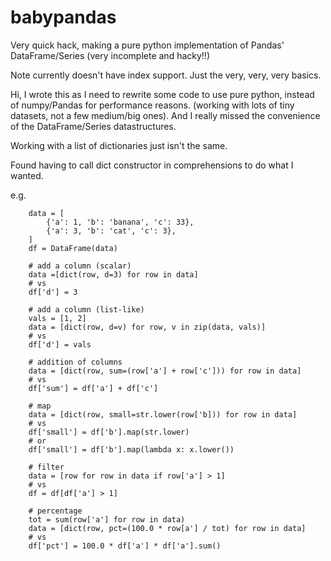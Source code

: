 babypandas
==========

Very quick hack, making a pure python implementation of Pandas'
DataFrame/Series (very incomplete and hacky!!)

Note currently doesn't have index support. Just the very, very, very basics.

Hi, I wrote this as I need to rewrite some code to use pure python, instead of
numpy/Pandas for performance reasons. (working with lots of tiny datasets,
not a few medium/big ones). And I really missed the convenience of the 
DataFrame/Series datastructures.

Working with a list of dictionaries just isn't the same.

Found having to call dict constructor in comprehensions to do what I wanted.

e.g.
    
        data = [
            {'a': 1, 'b': 'banana', 'c': 33},
            {'a': 3, 'b': 'cat', 'c': 3},
        ]
        df = DataFrame(data)

        # add a column (scalar)
        data =[dict(row, d=3) for row in data]
        # vs
        df['d'] = 3

        # add a column (list-like)
        vals = [1, 2]
        data = [dict(row, d=v) for row, v in zip(data, vals)]
        # vs
        df['d'] = vals

        # addition of columns
        data = [dict(row, sum=(row['a'] + row['c'])) for row in data]
        # vs
        df['sum'] = df['a'] + df['c']
        
        # map
        data = [dict(row, small=str.lower(row['b])) for row in data]
        # vs
        df['small'] = df['b'].map(str.lower)
        # or
        df['small'] = df['b'].map(lambda x: x.lower())

        # filter
        data = [row for row in data if row['a'] > 1]
        # vs
        df = df[df['a'] > 1]

        # percentage
        tot = sum(row['a'] for row in data)
        data = [dict(row, pct=(100.0 * row[a'] / tot) for row in data]
        # vs
        df['pct'] = 100.0 * df['a'] * df['a'].sum()
